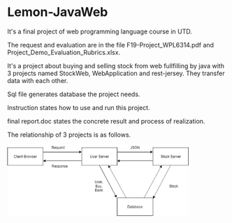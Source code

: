 # Lemon-JavaWeb


It's a final project of web programming language course in UTD.

The request and evaluation are in the file F19-Project_WPL6314.pdf and Project_Demo_Evaluation_Rubrics.xlsx.

It's a project about buying and selling stock from web fullfilling by java with 3 projects named StockWeb, WebApplication and rest-jersey. They transfer data with each other.

Sql file generates database the project needs.

Instruction states how to use and run this project.

final report.doc states the concrete result and process of realization.

The relationship of 3 projects is as follows.

![relation](https://github.com/NonesZzft/Lemon-JavaWeb/blob/master/image.png)

